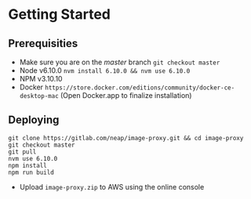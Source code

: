 # Getting Started

## Prerequisities

- Make sure you are on the *master* branch ```git checkout master```
- Node v6.10.0 ```nvm install 6.10.0 && nvm use 6.10.0```
- NPM v3.10.10
- Docker ```https://store.docker.com/editions/community/docker-ce-desktop-mac``` (Open Docker.app to finalize installation)

## Deploying

```
git clone https://gitlab.com/neap/image-proxy.git && cd image-proxy
git checkout master
git pull
nvm use 6.10.0
npm install
npm run build
```

- Upload ```image-proxy.zip``` to AWS using the online console